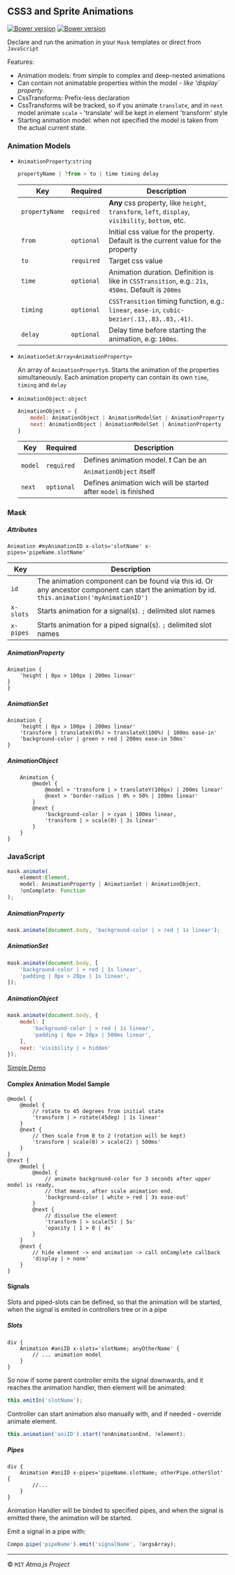 CSS3 and Sprite Animations
-----
[![Bower version](https://badge.fury.io/bo/mask-animation.svg)](http://badge.fury.io/bo/mask-animation)
[![Bower version](https://badge.fury.io/bo/mask-animation.svg)](http://badge.fury.io/bo/mask-animation)

Declare and run the animation in your `Mask` templates or direct from `JavaScript`

Features:
- Animation models: from simple to complex and deep-nested animations
- Can contain not animatable properties within the model - _like 'display` property_.
- CssTransforms: Prefix-less declaration
- CssTransforms will be tracked, so if you animate `translate`, and in `next` model animate `scale` - 'translate' will be kept in element 'transform' style
- Starting animation model: when not specified the model is taken from the actual current state.


### Animation Models
- `AnimationProperty`:`string`

	```javascript
	propertyName | ?from > to | time timing delay
	```

	| Key          | Required |Description |
	|--------------|----------|------------|
	|`propertyName`|`required`| **Any** css property, like `height`, `transform`, `left`, `display`, `visibility`, `bottom`, etc.|
	|`from`        |`optional`| Initial css value for the property. Default is the current value for the property|
	|`to`          |`required`| Target css value|
	|`time`        |`optional`| Animation duration. Definition is like in `CSSTransition`, e.g.: `21s`, `450ms`. Default is `200ms`|
	|`timing`      |`optional`| `CSSTransition` timing function, e.g.: `linear`, `ease-in`, `cubic-bezier(.13,.83,.83,.41)`.|
	|`delay`       |`optional`| Delay time before starting the animation, e.g: `100ms`.|

- `AnimationSet`:`Array<AnimationProperty>`

	An array of `AnimationProperty`s. Starts the animation of the properties simultaneously. Each animation property can contain its own `time`, `timing` and `delay`

- `AnimationObject`: `object`

	```javascript
	AnimationObject = {
		model: AnimationObject | AnimationModelSet | AnimationProperty
		next: AnimationObject | AnimationModelSet | AnimationProperty
	}
	```
	| Key          | Required |Description |
	|--------------|----------|------------|
	|`model`       |`required`| Defines animation model. :exclamation: Can be an `AnimationObject` itself |
	|`next`        |`optional`| Defines animation wich will be started after `model` is finished |

### Mask
##### Attributes
```mask
Animation #myAnimationID x-slots='slotName' x-pipes='pipeName.slotName'
```
| Key          | Description |
|--------------|------------|
|`id`          | The animation component can be found via this id. Or any ancestor component can start the animation by id. `this.animation('myAnimationID')`  |
|`x-slots`     | Starts animation for a signal(s). `;` delimited slot names |
|`x-pipes`     | Starts animation for a piped signal(s). `;` delimited slot names |

##### AnimationProperty
```mask
Animation {
	'height | 0px > 100px | 200ms linear'
}
}
```
##### AnimationSet
```mask
Animation {
	'height | 0px > 100px | 200ms linear'
	'transform | translateX(0%) > translateX(100%) | 100ms ease-in'
	'background-color | green > red | 200ms ease-in 50ms'
}
```
##### AnimationObject
```mask
	Animation {
		@model {
			@model > 'transform | > translateY(100px) | 200ms linear'
			@next > 'border-radius | 0% > 50% | 100ms linear'
		}
		@next {
			'background-color | > cyan | 100ms linear,
			'transform | > scale(0) | 3s linear'
		}
	}
}
```

### JavaScript

```javascript
mask.animate(
	element:Element,
	model: AnimationProperty | AnimationSet | AnimationObject,
	?onComplete: Function
);
```

##### AnimationProperty
```javascript
mask.animate(document.body, 'background-color | > red | 1s linear');
```
##### AnimationSet
```javascript
mask.animate(document.body, [
	'background-color | > red | 1s linear',
	'padding | 0px > 20px | 1s linear',
]);
```
##### AnimationObject
```javascript
mask.animate(document.body, {
	model: [
		'background-color | > red | 1s linear',
		'padding | 0px > 20px | 500ms linear',
	],
	next: 'visibility | > hidden'
});
```

[Simple Demo](http://atmajs.com/mask)


#### Complex Animation Model Sample
```mask
@model {
	@model {
		// rotate to 45 degrees from initial state
		'transform | > rotate(45deg) | 1s linear'
	}
	@next {
		// then scale from 0 to 2 (rotation will be kept)
		'transform | scale(0) > scale(2) | 500ms'
	}
}
@next {
	@model {
		@model {
			// animate background-color for 3 seconds after upper model is ready,
			// that means, after scale animation end.
			'background-color | white > red | 3s ease-out'
		}
		@next {
			// dissolve the element
			'transform | > scale(5) | 5s'
			'opacity | 1 > 0 | 4s'
		}
	}
	@next {
		// hide element -> end animation -> call onComplete callback
		'display | > none'
	}
}
```

#### Signals
Slots and piped-slots can be defined, so that the animation will be started, when the signal is emited in controllers tree or in a pipe

##### Slots
```mask
div {
	Animation #aniID x-slots='slotName; anyOtherName' {
		// ... animation model
	}
}
```

So now if some parent controller emits the signal downwards, and it reaches the animation handler, then element will be animated:
```javascript
this.emitIn('slotName');
```

Controller can start animation also manually with, and if needed - override animate element.
```javascript
this.animation('aniID').start(?onAnimationEnd, ?element);
```

##### Pipes
```mask
div {
	Animation #aniID x-pipes='pipeName.slotName; otherPipe.otherSlot' {
		//...
	}
}
```

Animation Handler will be binded to specified pipes, and when the signal is emitted there, the animation will be started.

Emit a signal in a pipe with:
```javascript
Compo.pipe('pipeName').emit('signalName', ?argsArray);
```



----
:copyright: `MIT` _Atma.js Project_